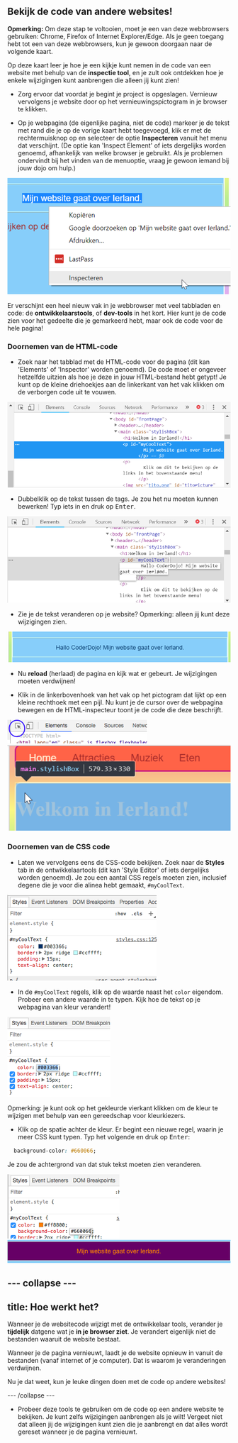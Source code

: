 ## Bekijk de code van andere websites!

**Opmerking:** Om deze stap te voltooien, moet je een van deze webbrowsers gebruiken: Chrome, Firefox of Internet Explorer/Edge. Als je geen toegang hebt tot een van deze webbrowsers, kun je gewoon doorgaan naar de volgende kaart.

Op deze kaart leer je hoe je een kijkje kunt nemen in de code van een website met behulp van de **inspectie tool**, en je zult ook ontdekken hoe je enkele wijzigingen kunt aanbrengen die alleen jij kunt zien!

+ Zorg ervoor dat voordat je begint je project is opgeslagen. Vernieuw vervolgens je website door op het vernieuwingspictogram in je browser te klikken.

+ Op je webpagina (de eigenlijke pagina, niet de code) markeer je de tekst met rand die je op de vorige kaart hebt toegevoegd, klik er met de rechtermuisknop op en selecteer de optie **Inspecteren** vanuit het menu dat verschijnt. (De optie kan 'Inspect Element' of iets dergelijks worden genoemd, afhankelijk van welke browser je gebruikt. Als je problemen ondervindt bij het vinden van de menuoptie, vraag je gewoon iemand bij jouw dojo om hulp.)

![Selecting the Inspect option on highlighted text](images/highlightTextAndInspect.png)

Er verschijnt een heel nieuw vak in je webbrowser met veel tabbladen en code: de **ontwikkelaarstools**, of **dev-tools** in het kort. Hier kunt je de code zien voor het gedeelte die je gemarkeerd hebt, maar ook de code voor de hele pagina!

### Doornemen van de HTML-code

+ Zoek naar het tabblad met de HTML-code voor de pagina (dit kan 'Elements' of 'Inspector' worden genoemd). De code moet er ongeveer hetzelfde uitzien als hoe je deze in jouw HTML-bestand hebt getypt! Je kunt op de kleine driehoekjes aan de linkerkant van het vak klikken om de verborgen code uit te vouwen.

![Inspector showing a text element](images/inspectTextHtml.png)

+ Dubbelklik op de tekst tussen de tags. Je zou het nu moeten kunnen bewerken! Typ iets in en druk op <kbd>Enter</kbd>.

![Editing text using the inspector tool](images/inspectEditHtmlText.png)

+ Zie je de tekst veranderen op je website? Opmerking: alleen jij kunt deze wijzigingen zien.

![Website with edited text](images/inspectEditHtmlTextResult.png)

+ Nu **reload** (herlaad) de pagina en kijk wat er gebeurt. Je wijzigingen moeten verdwijnen!

+ Klik in de linkerbovenhoek van het vak op het pictogram dat lijkt op een kleine rechthoek met een pijl. Nu kunt je de cursor over de webpagina bewegen en de HTML-inspecteur toont je de code die deze beschrijft.

![The icon to select elements](images/inspectorSelectIcon.png) ![Selecting an element](images/inspectorSelectElement.png)

### Doornemen van de CSS code

+ Laten we vervolgens eens de CSS-code bekijken. Zoek naar de **Styles** tab in de ontwikkelaartools (dit kan 'Style Editor' of iets dergelijks worden genoemd). Je zou een aantal CSS regels moeten zien, inclusief degene die je voor die alinea hebt gemaakt, `#myCoolText`.

![Viewing the CSS code for an element](images/inspectCssBlock.png)

+ In de `#myCoolText` regels, klik op de waarde naast het `color` eigendom. Probeer een andere waarde in te typen. Kijk hoe de tekst op je webpagina van kleur verandert! 

![Editing the text colour using the CSS inspector](images/inspectEditCssColor.png)

Opmerking: je kunt ook op het gekleurde vierkant klikken om de kleur te wijzigen met behulp van een gereedschap voor kleurkiezers.

+ Klik op de spatie achter de kleur. Er begint een nieuwe regel, waarin je meer CSS kunt typen. Typ het volgende en druk op <kbd>Enter</kbd>:

```css
  background-color: #660066;
```

Je zou de achtergrond van dat stuk tekst moeten zien veranderen.

![Adding the background colour property](images/inspectorEditingBgCol.png) ![The new background colour](images/inspectorEditBgResult.png)

## \--- collapse \---

## title: Hoe werkt het?

Wanneer je de websitecode wijzigt met de ontwikkelaar tools, verander je **tijdelijk** datgene wat je **in je browser ziet**. Je verandert eigenlijk niet de bestanden waaruit de website bestaat.

Wanneer je de pagina vernieuwt, laadt je de website opnieuw in vanuit de bestanden (vanaf internet of je computer). Dat is waarom je veranderingen verdwijnen.

Nu je dat weet, kun je leuke dingen doen met de code op andere websites!

\--- /collapse \---

+ Probeer deze tools te gebruiken om de code op een andere website te bekijken. Je kunt zelfs wijzigingen aanbrengen als je wilt! Vergeet niet dat alleen jij de wijzigingen kunt zien die je aanbrengt en dat alles wordt gereset wanneer je de pagina vernieuwt.